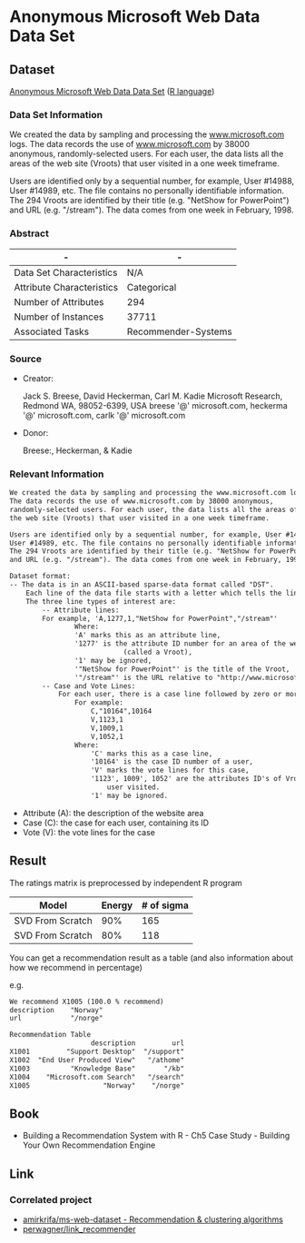 # Anonymous Microsoft Web Data Data Set

## Dataset

[Anonymous Microsoft Web Data Data Set](https://archive.ics.uci.edu/ml/datasets/Anonymous+Microsoft+Web+Data)
([R language](https://rdrr.io/github/mhahsler/recommenderlab/man/MSWeb.html))

### Data Set Information

We created the data by sampling and processing the www.microsoft.com logs. The data records the use of www.microsoft.com by 38000 anonymous, randomly-selected users. For each user, the data lists all the areas of the web site (Vroots) that user visited in a one week timeframe.

Users are identified only by a sequential number, for example, User #14988, User #14989, etc. The file contains no personally identifiable information. The 294 Vroots are identified by their title (e.g. "NetShow for PowerPoint") and URL (e.g. "/stream"). The data comes from one week in February, 1998.

### Abstract

-|-
-|-
Data Set Characteristics |N/A
Attribute Characteristics|Categorical
Number of Attributes     |294
Number of Instances      |37711
Associated Tasks         |Recommender-Systems

### Source

* Creator:

    Jack S. Breese, David Heckerman, Carl M. Kadie
    Microsoft Research, Redmond WA, 98052-6399, USA
    breese '@' microsoft.com, heckerma '@' microsoft.com, carlk '@' microsoft.com

* Donor:

    Breese:, Heckerman, & Kadie

### Relevant Information

```txt
We created the data by sampling and processing the www.microsoft.com logs.
The data records the use of www.microsoft.com by 38000 anonymous,
randomly-selected users. For each user, the data lists all the areas of
the web site (Vroots) that user visited in a one week timeframe.

Users are identified only by a sequential number, for example, User #14988,
User #14989, etc. The file contains no personally identifiable information.
The 294 Vroots are identified by their title (e.g. "NetShow for PowerPoint")
and URL (e.g. "/stream"). The data comes from one week in February, 1998.

Dataset format:
-- The data is in an ASCII-based sparse-data format called "DST".
    Each line of the data file starts with a letter which tells the line's type.
    The three line types of interest are:
        -- Attribute lines:
        For example, 'A,1277,1,"NetShow for PowerPoint","/stream"'
                Where:
                'A' marks this as an attribute line,
                '1277' is the attribute ID number for an area of the website
                            (called a Vroot),
                '1' may be ignored,
                '"NetShow for PowerPoint"' is the title of the Vroot,
                '"/stream"' is the URL relative to "http://www.microsoft.com"
        -- Case and Vote Lines:
            For each user, there is a case line followed by zero or more vote lines.
                For example:
                    C,"10164",10164
                    V,1123,1
                    V,1009,1
                    V,1052,1
                Where:
                    'C' marks this as a case line,
                    '10164' is the case ID number of a user,
                    'V' marks the vote lines for this case,
                    '1123', 1009', 1052' are the attributes ID's of Vroots that a
                        user visited.
                    '1' may be ignored.
```

* Attribute (A): the description of the website area
* Case (C): the case for each user, containing its ID
* Vote (V): the vote lines for the case

## Result

The ratings matrix is preprocessed by independent R program

Model           |Energy|# of sigma
----------------|------|----------
SVD From Scratch|90%   |165
SVD From Scratch|80%   |118

You can get a recommendation result as a table (and also information about how we recommend in percentage)

e.g.

```txt
We recommend X1005 (100.0 % recommend)
description    "Norway"
url            "/norge"
```

```txt
Recommendation Table
                    description         url
X1001         "Support Desktop"  "/support"
X1002  "End User Produced View"   "/athome"
X1003          "Knowledge Base"       "/kb"
X1004    "Microsoft.com Search"   "/search"
X1005                  "Norway"    "/norge"
```

## Book

* Building a Recommendation System with R - Ch5 Case Study - Building Your Own Recommendation Engine

## Link

### Correlated project

* [amirkrifa/ms-web-dataset - Recommendation & clustering algorithms](https://github.com/amirkrifa/ms-web-dataset)
* [perwagner/link_recommender](https://github.com/perwagner/link_recommender)
